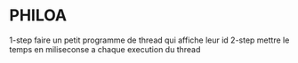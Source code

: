 # PHILOA
1-step
faire un petit programme de thread qui affiche leur id
2-step
mettre le temps en miliseconse a chaque execution du thread
